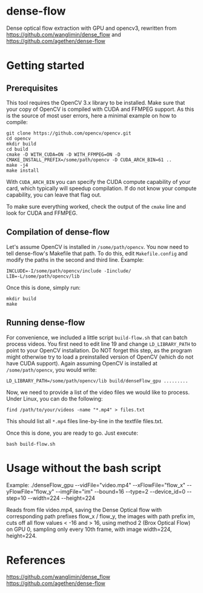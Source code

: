 # dense-flow
Dense optical flow extraction with GPU and opencv3, rewritten from https://github.com/wanglimin/dense_flow and https://github.com/agethen/dense-flow

# Getting started
## Prerequisites
This tool requires the OpenCV 3.x library to be installed. Make sure that your copy of OpenCV is compiled with CUDA and FFMPEG support. As this is the source of most user errors, here a minimal example on how to compile:
```
git clone https://github.com/opencv/opencv.git
cd opencv
mkdir build
cd build
cmake -D WITH_CUDA=ON -D WITH_FFMPEG=ON -D CMAKE_INSTALL_PREFIX=/some/path/opencv -D CUDA_ARCH_BIN=61 ..
make -j4
make install
```
With `CUDA_ARCH_BIN` you can specify the CUDA compute capability of your card, which typically will speedup compilation. If do not know your compute capability, you can leave that flag out.

To make sure everything worked, check the output of the `cmake` line and look for CUDA and FFMPEG.

## Compilation of dense-flow
Let's assume OpenCV is installed in `/some/path/opencv`. You now need to tell dense-flow's Makefile that path. To do this, edit `Makefile.config` and modify the paths in the second and third line.
Example:
```
INCLUDE=-I/some/path/opencv/include -Iinclude/
LIB=-L/some/path/opencv/lib
```

Once this is done, simply run:
```
mkdir build
make
```

## Running dense-flow
For convenience, we included a little script `build-flow.sh` that can batch process videos. You first need to edit line 19 and change `LD_LIBRARY_PATH` to point to your OpenCV installation. Do NOT forget this step, as the program might otherwise try to load a preinstalled version of OpenCV (which do not have CUDA support). Again assuming OpenCV is installed at `/some/path/opencv`, you would write:
```
LD_LIBRARY_PATH=/some/path/opencv/lib build/denseFlow_gpu .........
```

Now, we need to provide a list of the video files we would like to process. Under Linux, you can do the following:
```
find /path/to/your/videos -name "*.mp4" > files.txt
```
This should list all `*.mp4` files line-by-line in the textfile files.txt.

Once this is done, you are ready to go. Just execute:
```
bash build-flow.sh
```
# Usage without the bash script
Example:
./denseFlow_gpu --vidFile="video.mp4" --xFlowFile="flow_x" --yFlowFile="flow_y" --imgFile="im" --bound=16 --type=2 --device_id=0 --step=10 --width=224 --height=224

Reads from file video.mp4, saving the Dense Optical flow with corresponding path prefixes flow_x / flow_y, the images with path prefix im, cuts off all flow values < -16 and > 16, using method 2 (Brox Optical Flow) on GPU 0, sampling only every 10th frame, with image width=224, height=224.

# References
https://github.com/wanglimin/dense_flow
https://github.com/agethen/dense-flow

